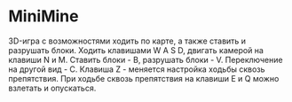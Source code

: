 # MiniMine
3D-игра с возможностями ходить по карте, а также ставить и разрушать блоки. Ходить клавишами W A S D, двигать камерой на клавиши N и M. Ставить блоки - B, разрушать блоки - V.  Переключение на другой вид - C. Клавиша Z - меняется настройка ходьбы сквозь препятствия. При ходьбе сквозь препятствия на клавиши E и Q можно взлетать и опускаться. 
